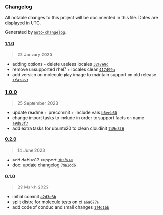 ### Changelog

All notable changes to this project will be documented in this file. Dates are displayed in UTC.

Generated by [`auto-changelog`](https://github.com/CookPete/auto-changelog).

#### [1.1.0](https://github.com/lotusnoir/ansible-system_cleanpacker/compare/1.0.0...1.1.0)

> 22 January 2025

- adding options - delete useless locales [`32a7e9d`](https://github.com/lotusnoir/ansible-system_cleanpacker/commit/32a7e9d8401ae1a5b8d3321fd8bac73a7ec55cec)
- remove unsupported rhel7 + locales clean [`417499a`](https://github.com/lotusnoir/ansible-system_cleanpacker/commit/417499afc5bec928ba2b16a1560f2975278f5de1)
- add version on molecule play image to maintain support on old release [`1f43053`](https://github.com/lotusnoir/ansible-system_cleanpacker/commit/1f43053b77e515038465575d8da7b14efe0ceabe)

### [1.0.0](https://github.com/lotusnoir/ansible-system_cleanpacker/compare/0.2.0...1.0.0)

> 25 September 2023

- update readme + precommit + include vars [`b6eeb60`](https://github.com/lotusnoir/ansible-system_cleanpacker/commit/b6eeb605b3edba1c4b11558decd64e2adfad7941)
- change import tasks to include in order to support facts on name [`a9d83f7`](https://github.com/lotusnoir/ansible-system_cleanpacker/commit/a9d83f72276491d20486d413fd4a4c320e0afc10)
- add extra tasks for ubuntu20 to clean cloudinit [`749e3f6`](https://github.com/lotusnoir/ansible-system_cleanpacker/commit/749e3f6ffeb7bd019e97e5b570292c7bb91c77c7)

#### [0.2.0](https://github.com/lotusnoir/ansible-system_cleanpacker/compare/0.1.0...0.2.0)

> 14 June 2023

- add debian12 support [`3b3f9a4`](https://github.com/lotusnoir/ansible-system_cleanpacker/commit/3b3f9a49760e2e4026166cc2e49867db351139c6)
- doc: update changelog [`79a1dd6`](https://github.com/lotusnoir/ansible-system_cleanpacker/commit/79a1dd62059f99019b442231746310a96aa7c72c)

#### 0.1.0

> 23 March 2023

- initial commit [`a2d3e3b`](https://github.com/lotusnoir/ansible-system_cleanpacker/commit/a2d3e3b47e0b9aec7936956eed5b99bfa28d5c0e)
- split distro for molecule tests on ci [`a6a677a`](https://github.com/lotusnoir/ansible-system_cleanpacker/commit/a6a677a602bde51f88175f22ed5ae2a696a4796f)
- add code of conduc and small changes [`1f4d1bb`](https://github.com/lotusnoir/ansible-system_cleanpacker/commit/1f4d1bb8470a9b334d35843899a0d83f51530eb8)
